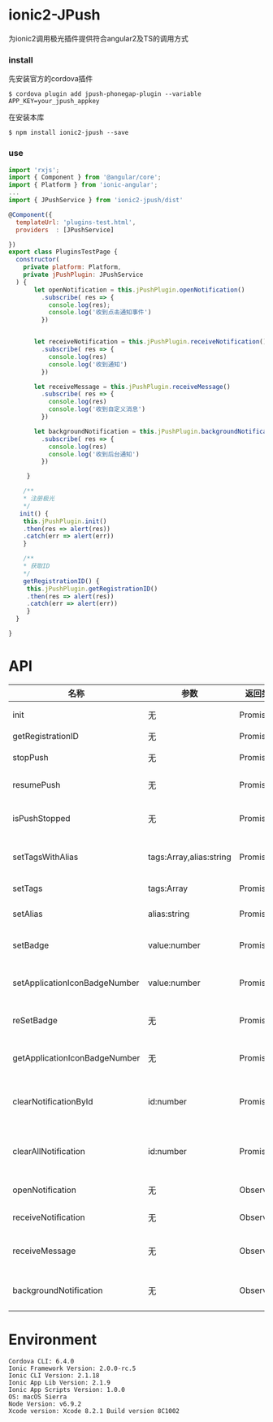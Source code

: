 # ionic2-JPush
为ionic2调用极光插件提供符合angular2及TS的调用方式

### install
先安装官方的cordova插件

`$ cordova plugin add jpush-phonegap-plugin --variable APP_KEY=your_jpush_appkey`

在安装本库

`$ npm install ionic2-jpush --save`

### use

```javascript
import 'rxjs';
import { Component } from '@angular/core';
import { Platform } from 'ionic-angular';
...
import { JPushService } from 'ionic2-jpush/dist'

@Component({
  templateUrl: 'plugins-test.html',
  providers  : [JPushService]

})
export class PluginsTestPage {
  constructor(
    private platform: Platform,
    private jPushPlugin: JPushService
  ) {
       let openNotification = this.jPushPlugin.openNotification()
         .subscribe( res => {
           console.log(res);
           console.log('收到点击通知事件')
         })


       let receiveNotification = this.jPushPlugin.receiveNotification()
         .subscribe( res => {
           console.log(res)
           console.log('收到通知')
         })

       let receiveMessage = this.jPushPlugin.receiveMessage()
         .subscribe( res => {
           console.log(res)
           console.log('收到自定义消息')
         })

       let backgroundNotification = this.jPushPlugin.backgroundNotification()
         .subscribe( res => {
           console.log(res)
           console.log('收到后台通知')
         })

     }

    /**
    * 注册极光
    */
   init() {
    this.jPushPlugin.init()
    .then(res => alert(res))
    .catch(err => alert(err))
    }

    /**
    * 获取ID
    */
    getRegistrationID() {
     this.jPushPlugin.getRegistrationID()
     .then(res => alert(res))
     .catch(err => alert(err))
     }
  }

}
```


# API
| 名称          |  参数 | 返回类型   | 描述 |
| ------------- | ------- | ------- | ----------- |
| init          | 无 | Promise | 注册极光   |
| getRegistrationID       | 无 | Promise | 获取ID  |
| stopPush      | 无 | Promise | 停用推送          |
| resumePush    | 无 | Promise | 恢复推送          |
| isPushStopped | 无 | Promise | 推送是否被停用     |
| setTagsWithAlias | tags:Array<any>,alias:string | Promise | 设置tags和alias     |
| setTags | tags:Array<any>| Promise | 设置tags |
| setAlias | alias:string| Promise | 设置alias |
| setBadge | value:number| Promise | 设置badge 仅 ios |
| setApplicationIconBadgeNumber | value:number| Promise | 设置badge 仅 ios |
| reSetBadge | 无| Promise | 移除badge 仅 ios |
| getApplicationIconBadgeNumber | 无| Promise | 获取badge 仅 ios |
| clearNotificationById | id:number| Promise | 清除指定ID通知 仅 android |
| clearAllNotification | id:number| Promise | 清除所有通知 仅 android |
| openNotification | 无| Observable | 点击通知事件 |
| receiveNotification | 无| Observable | 收到通知事件 |
| receiveMessage | 无| Observable | 收到自定义消息事件 |
| backgroundNotification | 无| Observable | 后台收到通知事件 |
# Environment
```
Cordova CLI: 6.4.0
Ionic Framework Version: 2.0.0-rc.5
Ionic CLI Version: 2.1.18
Ionic App Lib Version: 2.1.9
Ionic App Scripts Version: 1.0.0
OS: macOS Sierra
Node Version: v6.9.2
Xcode version: Xcode 8.2.1 Build version 8C1002
```
